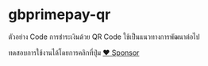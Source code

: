 # gbprimepay-qr
ตัวอย่าง Code การชำระเงินด้วย QR Code
ใช้เป็นแนวทางการพัฒนาต่อไป

ทดสอบการใช้งานได้โดยการคลิกที่ปุ่ม [:heart: Sponsor](https://github.com/stackcci/gbprimepay-qr)
